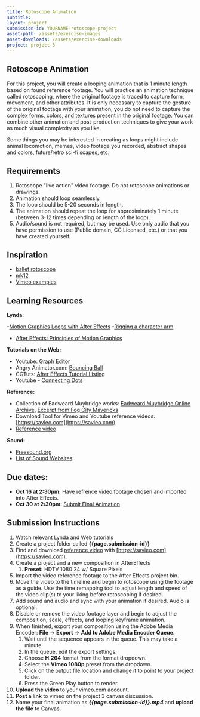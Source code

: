 ```yaml
---
title: Rotoscope Animation
subtitle:
layout: project
submission-id: YOURNAME-rotoscope-project
asset-path: /assets/exercise-images
asset-downloads: /assets/exercise-downloads
project: project-3
---
```

## Rotoscope Animation

For this project, you will create a looping animation that is 1 minute length based on found reference footage. You will practice an animation technique called rotoscoping, where the original footage is traced to capture form, movement, and other attributes. It is only necessary to capture the gesture of the original footage with your animation, you do not need to capture the complex forms, colors, and textures present in the original footage. You can combine other animation and post-production techniques to give your work as much visual complexity as you like.

Some things you may be interested in creating as loops might include animal locomotion, memes, video footage you recorded, abstract shapes and colors, future/retro sci-fi scapes, etc.

## Requirements

1. Rotoscope "live action" video footage. Do not rotoscope animations or drawings.
2. Animation should loop seamlessly.
3. The loop should be 5-20 seconds in length.
4. The animation should repeat the loop for approximinately 1 minute (between 3-12 times depending on length of the loop).
5. Audio/sound is not required, but may be used. Use only audio that you have permission to use (Public domain, CC Licensed, etc.) or that you have created yourself.

## Inspiration

- [ballet rotoscope](https://vimeo.com/156915323)
- [mk12](https://vimeo.com/emkaytwelve/videos)
- [Vimeo examples](https://vimeo.com/search?q=rotoscope)

## Learning Resources

**Lynda:**

-[Motion Graphics Loops with After Effects](https://www.lynda.com/After-Effects-tutorials/Motion-Graphics-Loops-02-After-Effects-Techniques/483235-2.html?org=psu.edu)
-[Rigging a character arm](https://www.lynda.com/After-Effects-tutorials/After-Effects-Rigging-Character-Arm-Animation/97581-2.html?org=psu.edu)
- [After Effects: Principles of Motion Graphics](http://www.lynda.com/After-Effects-CS5-tutorials/creating-motion-graphics/74684-2.html?org=psu.edu)

**Tutorials on the Web:**

- Youtube: [Graph Editor](http://cgi.tutsplus.com/tutorials/use-the-graph-editor-to-animate-a-simple-bouncing-ball--ae-22542)
- Angry Animator.com: [Bouncing Ball](http://www.angryanimator.com/word/2010/11/26/animation-tutorial-1-bouncing-ball/)
- CGTuts: [After Effects Tutorial Listing](http://cgi.tutsplus.com/categories/adobe-after-effects)
- Youtube - [Connecting Dots](https://www.youtube.com/watch?v=elHqinIm4RI)

**Reference:**

- Collection of Eadweard Muybridge works: [Eadweard Muybridge Online Archive](http://www.muybridge.org/), [Excerpt from Fog City Mavericks](https://vimeo.com/8082912)
- Download Tool for Vimeo and Youtube reference videos: [https://savieo.com](https://savieo.com)
- [Reference video](https://vimeo.com/groups/aniref)

**Sound:**

- [Freesound.org](https://freesound.org)
- [List of Sound Websites](http://www.hongkiat.com/blog/55-great-websites-to-download-free-sound-effects/)


## Due dates:
- **Oct 16 at 2:30pm:** Have refrence video footage chosen and imported into After Effects. 
- **Oct 30 at 2:30pm:** [Submit Final Animation](https://psu.instructure.com/courses/1913414/assignments/10347040)


## Submission Instructions

1. Watch relevant Lynda and Web tutorials
2. Create a project folder called **{{page.submission-id}}**
3. Find and download [reference video](https://vimeo.com/groups/aniref) with [https://savieo.com](https://savieo.com).
4. Create a project and a new composition in AfterEffects
    1. **Preset:** HDTV 1080 24 w/ Square Pixels
5. Import the video reference footage to the After Effects project bin.
7. Move the video to the timeline and begin to rotoscope using the footage as a guide. Use the time remapping tool to adjust length and speed of the video clip(s) to your liking before rotoscoping if desired.
8. Add sound and audio and sync with your animation if desired. Audio is optional.
9. Disable or remove the video footage layer and begin to adjust the composition, scale, effects, and looping keyframe animation.
9. When finished, export your composition using the Adobe Media Encoder: **File** → **Export** → **Add to Adobe Media Encoder Queue**.
   1. Wait until the sequence appears in the queue. This may take a minute.
   2. In the queue, edit the export settings. 
   3. Choose **H.264** format from the format dropdown.
   4. Select the **Vimeo 1080p** preset from the dropdown.
   5. Click on the output file location and change it to point to your project folder.
   5. Press the Green Play button to render.
10. **Upload the video** to your vimeo.com account.
11. **Post a link** to vimeo on the project 3 canvas discussion.
12. Name your final animation as **_{{page.submission-id}}.mp4_** and **upload the file** to Canvas.
